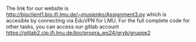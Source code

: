 The link for our website is  http://bioclient1.bio.ifi.lmu.de/~musienko/Assignment3.py which is accesible by connecting via EduVPN for LMU. 
For the full complete code for other tasks, you can access our gitlab account https://gitlab2.cip.ifi.lmu.de/bio/propra_ws24/gryb/gruppe2
